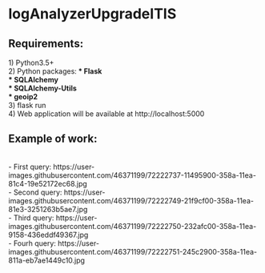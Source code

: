 # logAnalyzerUpgradeITIS
<h2>Requirements:</h2>
1) Python3.5+<br>
2) Python packages:<b>
 * Flask<br>
 * SQLAlchemy<br>
 * SQLAlchemy-Utils<br>
 * geoip2
 <br></b>
3) flask run<br>
4) Web application will be available at http://localhost:5000<br>

<h2>Example of work:</h2><br>
 - First query: https://user-images.githubusercontent.com/46371199/72222737-11495900-358a-11ea-81c4-19e52172ec68.jpg<br>
 - Second query: https://user-images.githubusercontent.com/46371199/72222749-21f9cf00-358a-11ea-81e3-3251263b5ae7.jpg<br>
 - Third query: https://user-images.githubusercontent.com/46371199/72222750-232afc00-358a-11ea-9158-436eddf49367.jpg<br>
 - Fourh query: https://user-images.githubusercontent.com/46371199/72222751-245c2900-358a-11ea-811a-eb7ae1449c10.jpg
